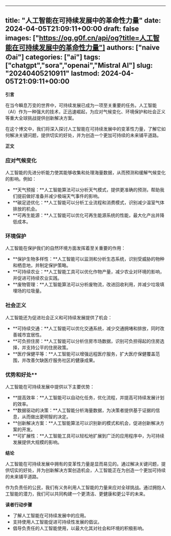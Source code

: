 
---
title: "人工智能在可持续发展中的革命性力量"
date: 2024-04-05T21:09:11+00:00
draft: false
images: ["https://og.g0f.cn/api/og?title=人工智能在可持续发展中的革命性力量"]
authors: ["naiveのai"]
categories: ["ai"]
tags: ["chatgpt","sora","openai","Mistral AI"]
slug: "20240405210911"
lastmod: 2024-04-05T21:09:11+00:00
---
**引言**

在当今瞬息万变的世界中，可持续发展已成为一项至关重要的任务。人工智能（AI）作为一种强大的技术，正迅速崛起，为应对气候变化、环境保护和社会正义等重大全球挑战提供创新解决方案。

在这个博文中，我们将深入探讨人工智能在可持续发展中的变革性力量，了解它如何解决关键问题，提供切实的好处，并为创造一个更加可持续的未来铺平道路。

**正文**

### 应对气候变化

人工智能的先进分析能力使其能够收集和处理海量数据，从而预测和缓解气候变化的影响。例如：

- **天气预报：**人工智能算法可以分析天气模式，提供更准确的预测，帮助我们提前做好准备并减少极端天气事件的影响。
- **碳足迹优化：**人工智能可以分析工业流程和消费模式，识别减少温室气体排放的机会。
- **可再生能源：**人工智能可以优化可再生能源系统的性能，最大化产出并降低成本。

### 环境保护

人工智能在保护我们的自然环境方面发挥着至关重要的作用：

- **保护生物多样性：**人工智能可以监测和分析生态系统，识别受威胁的物种和栖息地，并制定保护策略。
- **可持续农业：**人工智能工具可以优化作物产量，减少农业对环境的影响，并促进可持续农业实践。
- **废物管理：**人工智能算法可以分析废物流，改进回收利用，并减少垃圾填埋场的垃圾量。

### 社会正义

人工智能还为促进社会正义和可持续发展提供了机会：

- **可持续交通：**人工智能可以优化交通系统，减少交通拥堵和排放，同时改善城市宜居性。
- **可负担住房：**人工智能可以分析住房市场数据，识别可负担得起的住房选择，并支持公平的住房政策。
- **医疗保健平等：**人工智能可以增强远程医疗服务，扩大医疗保健覆盖范围，并改善欠缺医疗服务社区的健康成果。

### 优势和好处**

人工智能在可持续发展中提供以下主要优势：

- **提高效率：**人工智能可以自动化任务，优化流程，并提高可持续发展计划的效率。
- **数据驱动的决策：**人工智能分析海量数据，为决策者提供基于证据的信息，从而做出更明智的决定。
- **创新解决方案：**人工智能算法可以识别新的模式和机会，促进创新解决方案的开发。
- **可扩展性：**人工智能工具可以轻松地扩展到广泛的应用程序中，为可持续发展提供大规模的影响。

**结论**

人工智能在可持续发展中拥有的变革性力量是显而易见的。通过解决关键问题，提供切实的好处，并为创新解决方案创造机会，人工智能正在为创造一个更加可持续的未来铺平道路。

作为负责任的公民，我们有义务利用人工智能的力量来应对全球挑战。通过拥抱人工智能的潜力，我们可以共同构建一个更清洁、更健康和更公平的未来。

**读者行动步骤**

* 了解人工智能在可持续发展中的应用。
* 支持使用人工智能促进可持续性发展的倡议。
* 倡导负责任的人工智能使用，以最大化其对社会和环境的积极影响。